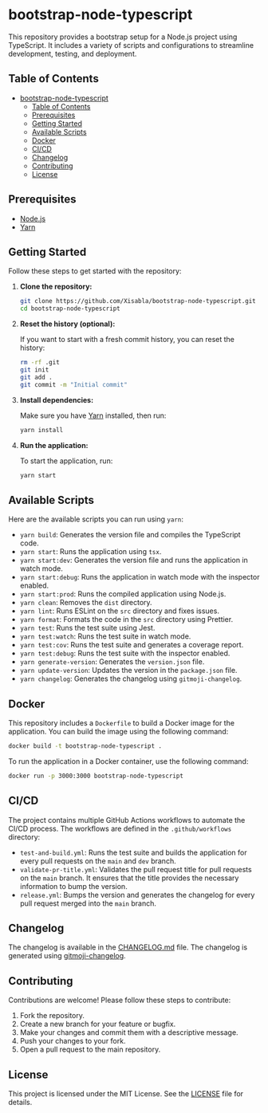 # bootstrap-node-typescript

This repository provides a bootstrap setup for a Node.js project using TypeScript. It includes a variety of scripts and configurations to streamline development, testing, and deployment.

## Table of Contents

- [bootstrap-node-typescript](#bootstrap-node-typescript)
  - [Table of Contents](#table-of-contents)
  - [Prerequisites](#prerequisites)
  - [Getting Started](#getting-started)
  - [Available Scripts](#available-scripts)
  - [Docker](#docker)
  - [CI/CD](#cicd)
  - [Changelog](#changelog)
  - [Contributing](#contributing)
  - [License](#license)

## Prerequisites

- [Node.js](https://nodejs.org/)
- [Yarn](https://yarnpkg.com/)

## Getting Started

Follow these steps to get started with the repository:

1. **Clone the repository:**

    ```sh
    git clone https://github.com/Xisabla/bootstrap-node-typescript.git
    cd bootstrap-node-typescript
    ```

2. **Reset the history (optional):**

    If you want to start with a fresh commit history, you can reset the history:

    ```sh
    rm -rf .git
    git init
    git add .
    git commit -m "Initial commit"
    ```

3. **Install dependencies:**

    Make sure you have [Yarn](https://yarnpkg.com/) installed, then run:

    ```sh
    yarn install
    ```

4. **Run the application:**

    To start the application, run:

    ```sh
    yarn start
    ```

## Available Scripts

Here are the available scripts you can run using `yarn`:

- `yarn build`: Generates the version file and compiles the TypeScript code.
- `yarn start`: Runs the application using `tsx`.
- `yarn start:dev`: Generates the version file and runs the application in watch mode.
- `yarn start:debug`: Runs the application in watch mode with the inspector enabled.
- `yarn start:prod`: Runs the compiled application using Node.js.
- `yarn clean`: Removes the `dist` directory.
- `yarn lint`: Runs ESLint on the `src` directory and fixes issues.
- `yarn format`: Formats the code in the `src` directory using Prettier.
- `yarn test`: Runs the test suite using Jest.
- `yarn test:watch`: Runs the test suite in watch mode.
- `yarn test:cov`: Runs the test suite and generates a coverage report.
- `yarn test:debug`: Runs the test suite with the inspector enabled.
- `yarn generate-version`: Generates the `version.json` file.
- `yarn update-version`: Updates the version in the `package.json` file.
- `yarn changelog`: Generates the changelog using `gitmoji-changelog`.

## Docker

This repository includes a `Dockerfile` to build a Docker image for the application. You can build the image using the following command:

```sh
docker build -t bootstrap-node-typescript .
```

To run the application in a Docker container, use the following command:

```sh
docker run -p 3000:3000 bootstrap-node-typescript
```

## CI/CD

The project contains multiple GitHub Actions workflows to automate the CI/CD process. The workflows are defined in the `.github/workflows` directory:

- `test-and-build.yml`: Runs the test suite and builds the application for every pull requests on the `main` and `dev` branch.
- `validate-pr-title.yml`: Validates the pull request title for pull requests on the `main` branch. It ensures that the title provides the necessary information to bump the version.
- `release.yml`: Bumps the version and generates the changelog for every pull request merged into the `main` branch.

## Changelog

The changelog is available in the [CHANGELOG.md](CHANGELOG.md) file. The changelog is generated using [gitmoji-changelog](https://github.com/frinyvonnick/gitmoji-changelog).

## Contributing

Contributions are welcome! Please follow these steps to contribute:

1. Fork the repository.
2. Create a new branch for your feature or bugfix.
3. Make your changes and commit them with a descriptive message.
4. Push your changes to your fork.
5. Open a pull request to the main repository.

## License

This project is licensed under the MIT License. See the [LICENSE](LICENSE) file for details.
